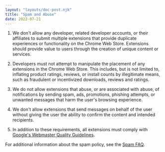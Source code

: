 ```yaml
---
layout: "layouts/doc-post.njk"
title: "Spam and Abuse"
date: 2022-07-21
---
```


1. We don't allow any developer, related developer accounts, or their affiliates to submit multiple
   extensions that provide duplicate experiences or functionality on the Chrome Web Store.
   Extensions should provide value to users through the creation of unique content or services.

1. Developers must not attempt to manipulate the placement of any extensions in the Chrome Web
   Store. This includes, but is not limited to, inflating product ratings, reviews, or install
   counts by illegitimate means, such as fraudulent or incentivized downloads, reviews and ratings.

1. We do not allow extensions that abuse, or are associated with abuse, of notifications by sending
   spam, ads, promotions, phishing attempts, or unwanted messages that harm the user's browsing
   experience.

1. We don't allow extensions that send messages on behalf of the user without giving the user the
   ability to confirm the content and intended recipients.

1. In addition to these requirements, all extensions must comply with [Google's Webmaster Quality
   Guidelines][webmaster].

For additional information about the spam policy, see the [Spam FAQ][faq].

[faq]: /docs/webstore/spam-faq/
[webmaster]: https://support.google.com/webmasters/answer/35769#3
